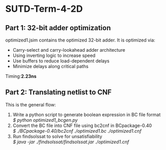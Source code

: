 # SUTD-Term-4-2D

## Part 1: 32-bit adder optimization

optimized1.jsim contains the optimized 32-bit adder. It is optimized via:
  * Carry-select and carry-lookahead adder architecture
  * Using inverting logic to increase speed
  * Use buffers to reduce load-dependent delays
  * Minimize delays along critical paths

Timing:**2.23ns**

## Part 2: Translating netlist to CNF

This is the general flow: 
1. Write a python script to generate boolean expression in BC file format  
   *$ python optimized1_bcgen.py*  
2. Convert the BC file into CNF file using bc2cnf in BCpackage-0.40  
   *$ ./BCpackage-0.40/bc2cnf ./optimized1.bc ./optimized1.cnf*  
3. Run findsolssat to solve for unsatisfiability  
   *$ java -jar ./findsolssat/findsolssat.jar ./optimized1.cnf*
